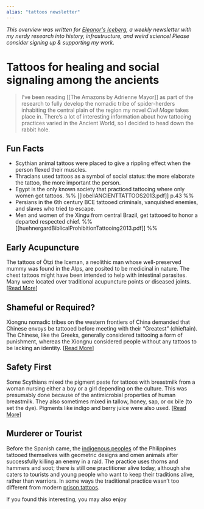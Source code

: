 ```yaml
---
alias: "tattoos newsletter"
---
```


<cite>This overview was written for [Eleanor's Iceberg](http://newsletter.eleanorkonik.com/), a weekly newsletter with my nerdy research into history, infrastructure, and weird science! Please consider signing up & supporting my work.</cite>

# Tattoos for healing and social signaling among the ancients

> I’ve been reading [[The Amazons by Adrienne Mayor]] as part of the research to fully develop the nomadic tribe of spider-herders inhabiting the central plain of the region my novel _Civil Mage_ takes place in. There’s a lot of interesting information about how tattooing practices varied in the Ancient World, so I decided to head down the rabbit hole. 

## Fun Facts
 
* Scythian animal tattoos were placed to give a rippling effect when the person flexed their muscles. 
* Thracians used tattoos as a symbol of social status: the more elaborate the tattoo, the more important the person. 
* Egypt is the only known society that practiced tattooing where only women got tattoos. %% [[lobellANCIENTTATTOOS2013.pdf]] p.43 %%
* Persians in the 6th century BCE tattooed criminals, vanquished enemies, and slaves who tried to escape. 
* Men and women of the Xingu from central Brazil, get tattooed to honor a departed respected chief. %% [[huehnergardBiblicalProhibitionTattooing2013.pdf]] %%

## Early Acupuncture
The tattoos of Ötzi the Iceman, a neolithic man whose well-preserved mummy was found in the Alps, are posited to be medicinal in nature. The chest tattoos might have been intended to help with intestinal parasites. Many were located over traditional acupuncture points or diseased joints. [[Read More](https://www.livescience.com/63682-otzi-ice-man-took-medical-treatment.html)] 

## Shameful or Required?
Xiongnu nomadic tribes on the western frontiers of China demanded that Chinese envoys be tattooed before meeting with their “Greatest” (chieftain). The Chinese, like the Greeks, generally considered tattooing a form of punishment, whereas the Xiongnu considered people without any tattoos to be lacking an identity. [[Read More](https://www.worldhistory.biz/ancient-history/70732-tittoos-in-ineient-greei-utin-ind-eeineee-texts.html)] 

## Safety First
Some Scythians mixed the pigment paste for tattoos with breastmilk from a woman nursing either a boy or a girl depending on the culture. This was presumably done because of the antimicrobial properties of human breastmilk. They also sometimes mixed in tallow, honey, sap, or ox bile (to set the dye). Pigments like indigo and berry juice were also used. [[Read More](https://news.vanderbilt.edu/2017/08/20/sugars-mothers-milk-antibacterial-agents/)]

## Murderer or Tourist
Before the Spanish came, the [indigenous peoples](http://www.ethnicgroupsphilippines.com/2018/01/18/the-old-filipino-tradition-of-tribal-tattoos/) of the Philippines tattooed themselves with geometric designs and omen animals after successfully killing an enemy in a raid. The practice uses thorns and hammers and soot; there is still one practitioner alive today, although she caters to tourists and young people who want to keep their traditions alive, rather than warriors. In some ways the traditional practice wasn’t too different from modern [prison tattoos](https://www.corrections1.com/prison-gangs/articles/15-prison-tattoos-and-their-meanings-pzgKItC7WYoa1wvk/). 

<div class=infobox>If you found this interesting, you may also enjoy </div>